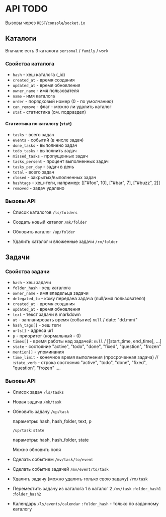 # API TODO

Вызовы через `REST`/`console`/`socket.io`

## Каталоги

Вначале есть 3 каталога `personal` / `family` / `work`

### Свойства каталога
 
 - `hash`        - хеш каталога (_id)
 - `created_at`  - время создания 
 - `updated_at`  - время обновления
 - `owner_name`  - имя пользователя
 - `name`        - имя каталога
 - `order`       - порядковый номер (0 - по умолчанию)
 - `can_remove`  - флаг - можно ли удалить каталог
 - `stat`        - статистика (см. подраздел)


#### Статистика по каталогу (`stat`)

 - `tasks`         - всего задач
 - `events`        - событий (в числе задач)
 - `done_tasks`    - выполнено задач
 - `todo_tasks`    - выполнить задач
 - `missed_tasks`  - пропущенных задач
 - `tasks_persent` - процент выполненных задач
 - `tasks_per_day` - задач в день
 - `total`         - всего задач
 - `closed`        - закрытых/выполненных задач
 - `hashtags`      - хеш-теги, например: [["#foo", 10], ["#bar", 7], ["#buzz", 2]]
 - `removed`       - задач удалено


### Вызовы API

 - Список каталогов 
   `/ls/folders`

 - Создать новый каталог
   `/mk/folder`
   
 - Обновить каталог
   `/up/folder`

 - Удалить каталог и вложенные задачи
   `/rm/folder`
 

## Задачи

### Свойства задачи

 - `hash`         - хеш задачи
 - `folder_hash`  - хеш каталога
 - `owner_name`   - имя владельца задачи
 - `delegated_to` - кому передана задача (null/имя пользователя)
 - `created_at`   - время создания
 - `updated_at`   - время обновления
 - `text`         - текст задачи в markdown
 - `at`           - запланировать время (событие)  `null` / date: "dd.mm/"
 - `hash_tags[]`  - хеш теги
 - `urls[]`       - адреса url
 - `p`            - приоритет (нормальный - 0)
 - `times[]`      - время работы над задачей: `null` / [[start_time, end_time], ...]
 - `state`        - состояние "active", "todo", "done", "fixed", "question", "frozen"
 - `mention[]`    - упоминания
 - `time_limit`   - конечное время выполнения (просроченная задача)
  //  :`state_verb`  - строка состояния "active", "todo", "done", "fixed", "question", "frozen" ....

### Вызовы API

 - Список задач
   `/ls/tasks`

 - Новая задача
   `/mk/task`

 - Обновить задачу
   `/up/task`

	параметры: hash, hash_folder, text, p

   `/up/task:state`

	параметры: hash, hash_folder, state
   
   Можно обновить поля

 - Сделать событием
   `/mv/task/to/event`

 - Сделать событие задачей
   `/mv/event/to/task`

 - Удалить задачу (можно удалить только свою задачу)
   `/rm/task`

 - Переместить задачу из каталога 1 в каталог 2
   `/mv/task`
	:`folder_hash1`
    :`folder_hash2`
   
 - Календарь
   `/ls/events/calendar`
     `:folder_hash` - только по заданному каталогу
